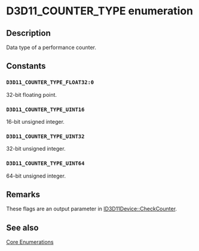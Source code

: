 # D3D11_COUNTER_TYPE enumeration

## Description

Data type of a performance counter.

## Constants

### `D3D11_COUNTER_TYPE_FLOAT32:0`

32-bit floating point.

### `D3D11_COUNTER_TYPE_UINT16`

16-bit unsigned integer.

### `D3D11_COUNTER_TYPE_UINT32`

32-bit unsigned integer.

### `D3D11_COUNTER_TYPE_UINT64`

64-bit unsigned integer.

## Remarks

These flags are an output parameter in [ID3D11Device::CheckCounter](https://learn.microsoft.com/windows/desktop/api/d3d11/nf-d3d11-id3d11device-checkcounter).

## See also

[Core Enumerations](https://learn.microsoft.com/windows/desktop/direct3d11/d3d11-graphics-reference-d3d11-core-enums)